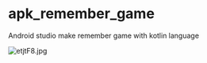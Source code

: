 # apk_remember_game
Android studio make remember game with kotlin language

<img src="https://sv1.picz.in.th/images/2023/03/03/etjtF8.jpg" alt="etjtF8.jpg" border="0" />
